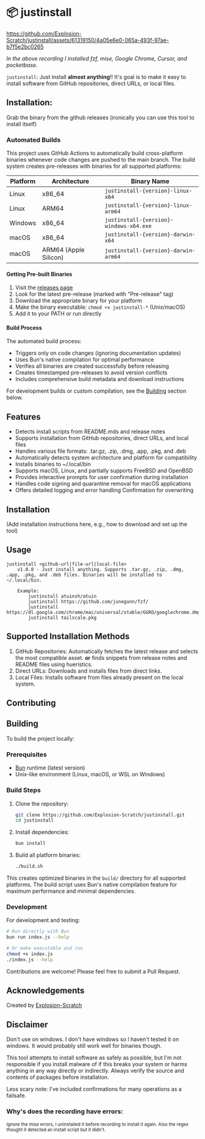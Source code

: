 # 📦 justinstall


https://github.com/Explosion-Scratch/justinstall/assets/61319150/4a05e6e0-065a-493f-97ae-b7f5e2bc0265

<i>In the above recording I installed fzf, mise, Google Chrome, Cursor, and pocketbase.</i>

`justinstall`: Just install **almost anything**!! It's goal is to make it easy to install software from GitHub repositories, direct URLs, or local files.

## Installation:
Grab the binary from the github releases (ironically you can use this tool to install itself)

### Automated Builds

This project uses GitHub Actions to automatically build cross-platform binaries whenever code changes are pushed to the main branch. The build system creates pre-releases with binaries for all supported platforms:

| Platform | Architecture | Binary Name |
|----------|--------------|-------------|
| Linux | x86_64 | `justinstall-{version}-linux-x64` |
| Linux | ARM64 | `justinstall-{version}-linux-arm64` |
| Windows | x86_64 | `justinstall-{version}-windows-x64.exe` |
| macOS | x86_64 | `justinstall-{version}-darwin-x64` |
| macOS | ARM64 (Apple Silicon) | `justinstall-{version}-darwin-arm64` |

#### Getting Pre-built Binaries

1. Visit the [releases page](https://github.com/Explosion-Scratch/justinstall/releases)
2. Look for the latest pre-release (marked with "Pre-release" tag)
3. Download the appropriate binary for your platform
4. Make the binary executable: `chmod +x justinstall-*` (Unix/macOS)
5. Add it to your PATH or run directly

#### Build Process

The automated build process:
- Triggers only on code changes (ignoring documentation updates)
- Uses Bun's native compilation for optimal performance
- Verifies all binaries are created successfully before releasing
- Creates timestamped pre-releases to avoid version conflicts
- Includes comprehensive build metadata and download instructions

For development builds or custom compilation, see the [Building](#building) section below.

## Features

- Detects install scripts from README.mds and release notes
- Supports installation from GitHub repositories, direct URLs, and local files
- Handles various file formats: .tar.gz, .zip, .dmg, .app, .pkg, and .deb
- Automatically detects system architecture and platform for compatibility
- Installs binaries to ~/.local/bin
- Supports macOS, Linux, and partially supports FreeBSD and OpenBSD
- Provides interactive prompts for user confirmation during installation
- Handles code signing and quarantine removal for macOS applications
- Offers detailed logging and error handling
  Confirmation for overwriting

## Installation

(Add installation instructions here, e.g., how to download and set up the tool)

## Usage
```
justinstall <github-url|file-url|local-file>
	v1.0.0 - Just install anything. Supports .tar.gz, .zip, .dmg, .app, .pkg, and .deb files. Binaries will be installed to ~/.local/bin.

	Example:
		justinstall atuinsh/atuin
		justinstall https://github.com/junegunn/fzf/
		justinstall https://dl.google.com/chrome/mac/universal/stable/GGRO/googlechrome.dmg
		justinstall tailscale.pkg
```

## Supported Installation Methods

1. GitHub Repositories: Automatically fetches the latest release and selects the most compatible asset. **or** finds snippets from release notes and README files using hueristics.
2. Direct URLs: Downloads and installs files from direct links.
3. Local Files: Installs software from files already present on the local system.

## Contributing

## Building

To build the project locally:

### Prerequisites

- [Bun](https://bun.sh/) runtime (latest version)
- Unix-like environment (Linux, macOS, or WSL on Windows)

### Build Steps

1. Clone the repository:
   ```bash
   git clone https://github.com/Explosion-Scratch/justinstall.git
   cd justinstall
   ```

2. Install dependencies:
   ```bash
   bun install
   ```

3. Build all platform binaries:
   ```bash
   ./build.sh
   ```

This creates optimized binaries in the `build/` directory for all supported platforms. The build script uses Bun's native compilation feature for maximum performance and minimal dependencies.

### Development

For development and testing:
```bash
# Run directly with Bun
bun run index.js --help

# Or make executable and run
chmod +x index.js
./index.js --help
```

Contributions are welcome! Please feel free to submit a Pull Request.

## Acknowledgements

Created by [Explosion-Scratch](https://github.com/explosion-scratch)

## Disclaimer
Don't use on windows. I don't have windows so I haven't tested it on windows. It would probably still work well for binaries though.

This tool attempts to install software as safely as possible, but I'm not responsible if you install malware of if this breaks your system or harms anything in any way directly or indirectly. Always verify the source and contents of packages before installation.

Less scary note: I've included confirmations for many operations as a failsafe.

### Why's does the recording have errors:
<small>Ignore the mise errors, I uninstalled it before recording to install it again. Also the regex thought it detected an install script but it didn't.</small>
